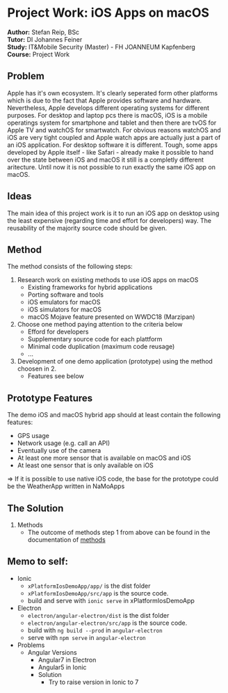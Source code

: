 # Project Work: iOS Apps on macOS
__Author:__ Stefan Reip, BSc  
__Tutor:__ DI Johannes Feiner  
__Study:__ IT&Mobile Security (Master) - FH JOANNEUM Kapfenberg  
__Course:__ Project Work

## Problem
Apple has it's own ecosystem. It's clearly seperated form other platforms which is due to the fact that Apple provides software and hardware. Nevertheless, Apple develops different operating systems for different purposes. For desktop and laptop pcs there is macOS, iOS is a mobile operatings system for smartphone and tablet and then there are tvOS for Apple TV and watchOS for smartwatch. For obvious reasons watchOS and iOS are very tight coupled and Apple watch apps are actually just a part of an iOS application. For desktop software it is different. Tough, some apps developed by Apple itself - like Safari - already make it possible to hand over the state between iOS and macOS it still is a completly different aritecture. Until now it is not possible to run exactly the same iOS app on macOS.

## Ideas
The main idea of this project work is it to run an iOS app on desktop using the least expensive (regarding time and effort for developers) way. The reusability of the majority source code should be given.

## Method
The method consists of the following steps:  
1. Research work on existing methods to use iOS apps on macOS
	* Existing frameworks for hybrid applications
	* Porting software and tools
	* iOS emulators for macOS
	* iOS simulators for macOS
	* macOS Mojave feature presented on WWDC18 (Marzipan)
2. Choose one method paying attention to the criteria below
	* Efford for developers
	* Supplementary source code for each plattform
	* Minimal code duplication (maximum code reusage)
	* ...
3. Development of one demo application (prototype) using the method choosen in 2.
	* Features see below

## Prototype Features
The demo iOS and macOS hybrid app should at least contain the following features:
* GPS usage
* Network usage (e.g. call an API)
* Eventually use of the camera
* At least one more sensor that is available on macOS and iOS
* At least one sensor that is only available on iOS  

=> If it is possible to use native iOS code, the base for the prototype could be the WeatherApp written in NaMoApps

## The Solution
1. Methods
	* The outcome of methods step 1 from above can be found in the documentation of [methods](methods/methods.md)


## Memo to self:
* Ionic
	* `xPlatformIosDemoApp/app/` is the dist folder
	* `xPlatformIosDemoApp/src/app` is the source code.
	* build and serve with `ionic serve` in xPlatformIosDemoApp
* Electron 
	* `electron/angular-electron/dist` is the dist folder
	* `electron/angular-electron/src/app` is the source code.
	* build with `ng build --prod` in `angular-electron`
	* serve with `npm serve` in `angular-electron`
* Problems
	* Angular Versions
		* Angular7 in Electron
		* Angular5 in Ionic
		* Solution
			* Try to raise version in Ionic to 7